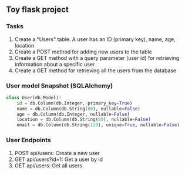 ## Toy flask project

### Tasks
1. Create a "Users" table. A user has an ID (primary key), name, age, location
2. Create a POST method for adding new users to the table
3. Create a GET method with a query parameter (user id) for retrieving information about a specific user
4. Create a GET method for retrieving all the users from the database

### User model Snapshot (SQLAlchemy)
```python
class User(db.Model):
    id = db.Column(db.Integer, primary_key=True)
    name = db.Column(db.String(80), nullable=False)
    age = db.Column(db.Integer, nullable=False)
    location = db.Column(db.String(80), nullable=False)
    email = db.Column(db.String(120), unique=True, nullable=False)
```

### User Endpoints
1. POST api/users: Create a new user
2. GET api/users?id=1: Get a user by id
3. GET api/users: Get all users
